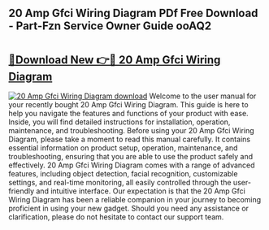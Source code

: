 ## 20 Amp Gfci Wiring Diagram PDf Free Download - Part-Fzn Service Owner Guide ooAQ2

# <h2><a href="http://dfkzpz.blite.top/?on=20+Amp+Gfci+Wiring+Diagram">🔗Download New 👉🔴 20 Amp Gfci Wiring Diagram</a></h2>

[![20 Amp Gfci Wiring Diagram download](https://i.imgur.com/lujVjoI.png)](http://dfkzpz.blite.top/?on=20+Amp+Gfci+Wiring+Diagram)
Welcome to the user manual for your recently bought 20 Amp Gfci Wiring Diagram. This guide is here to help you navigate the features and functions of your product with ease. Inside, you will find detailed instructions for installation, operation, maintenance, and troubleshooting. Before using your 20 Amp Gfci Wiring Diagram, please take a moment to read this manual carefully. It contains essential information on product setup, operation, maintenance, and troubleshooting, ensuring that you are able to use the product safely and effectively. 20 Amp Gfci Wiring Diagram comes with a range of advanced features, including object detection, facial recognition, customizable settings, and real-time monitoring, all easily controlled through the user-friendly and intuitive interface. Our expectation is that the 20 Amp Gfci Wiring Diagram has been a reliable companion in your journey to becoming proficient in using your new gadget. Should you need any assistance or clarification, please do not hesitate to contact our support team.
